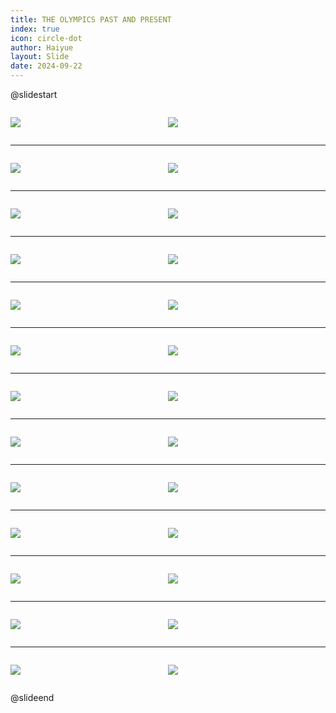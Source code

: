 ```yaml
---
title: THE OLYMPICS PAST AND PRESENT
index: true
icon: circle-dot
author: Haiyue
layout: Slide
date: 2024-09-22
---
```

 
@slidestart

<div style="display:flex">
<div style="flex:1">

![](https://raw.githubusercontent.com/yclord/reading/refs/heads/master/english/Level-R/THE%20OLYMPICS%20PAST%20AND%20PRESENT/001.webp)
</div>
<div style="flex:1">

![](https://raw.githubusercontent.com/yclord/reading/refs/heads/master/english/Level-R/THE%20OLYMPICS%20PAST%20AND%20PRESENT/002.webp)
</div>
</div>

---

<div style="display:flex">
<div style="flex:1">

![](https://raw.githubusercontent.com/yclord/reading/refs/heads/master/english/Level-R/THE%20OLYMPICS%20PAST%20AND%20PRESENT/003.webp)
</div>
<div style="flex:1">

![](https://raw.githubusercontent.com/yclord/reading/refs/heads/master/english/Level-R/THE%20OLYMPICS%20PAST%20AND%20PRESENT/004.webp)
</div>
</div>

---

<div style="display:flex">
<div style="flex:1">

![](https://raw.githubusercontent.com/yclord/reading/refs/heads/master/english/Level-R/THE%20OLYMPICS%20PAST%20AND%20PRESENT/005.webp)
</div>
<div style="flex:1">

![](https://raw.githubusercontent.com/yclord/reading/refs/heads/master/english/Level-R/THE%20OLYMPICS%20PAST%20AND%20PRESENT/006.webp)
</div>
</div>

---

<div style="display:flex">
<div style="flex:1">

![](https://raw.githubusercontent.com/yclord/reading/refs/heads/master/english/Level-R/THE%20OLYMPICS%20PAST%20AND%20PRESENT/007.webp)
</div>
<div style="flex:1">

![](https://raw.githubusercontent.com/yclord/reading/refs/heads/master/english/Level-R/THE%20OLYMPICS%20PAST%20AND%20PRESENT/008.webp)
</div>
</div>

---

<div style="display:flex">
<div style="flex:1">

![](https://raw.githubusercontent.com/yclord/reading/refs/heads/master/english/Level-R/THE%20OLYMPICS%20PAST%20AND%20PRESENT/009.webp)
</div>
<div style="flex:1">

![](https://raw.githubusercontent.com/yclord/reading/refs/heads/master/english/Level-R/THE%20OLYMPICS%20PAST%20AND%20PRESENT/010.webp)
</div>
</div>

---

<div style="display:flex">
<div style="flex:1">

![](https://raw.githubusercontent.com/yclord/reading/refs/heads/master/english/Level-R/THE%20OLYMPICS%20PAST%20AND%20PRESENT/011.webp)
</div>
<div style="flex:1">

![](https://raw.githubusercontent.com/yclord/reading/refs/heads/master/english/Level-R/THE%20OLYMPICS%20PAST%20AND%20PRESENT/012.webp)
</div>
</div>

---

<div style="display:flex">
<div style="flex:1">

![](https://raw.githubusercontent.com/yclord/reading/refs/heads/master/english/Level-R/THE%20OLYMPICS%20PAST%20AND%20PRESENT/013.webp)
</div>
<div style="flex:1">

![](https://raw.githubusercontent.com/yclord/reading/refs/heads/master/english/Level-R/THE%20OLYMPICS%20PAST%20AND%20PRESENT/014.webp)
</div>
</div>

---

<div style="display:flex">
<div style="flex:1">

![](https://raw.githubusercontent.com/yclord/reading/refs/heads/master/english/Level-R/THE%20OLYMPICS%20PAST%20AND%20PRESENT/015.webp)
</div>
<div style="flex:1">

![](https://raw.githubusercontent.com/yclord/reading/refs/heads/master/english/Level-R/THE%20OLYMPICS%20PAST%20AND%20PRESENT/016.webp)
</div>
</div>

---

<div style="display:flex">
<div style="flex:1">

![](https://raw.githubusercontent.com/yclord/reading/refs/heads/master/english/Level-R/THE%20OLYMPICS%20PAST%20AND%20PRESENT/017.webp)
</div>
<div style="flex:1">

![](https://raw.githubusercontent.com/yclord/reading/refs/heads/master/english/Level-R/THE%20OLYMPICS%20PAST%20AND%20PRESENT/018.webp)
</div>
</div>

---

<div style="display:flex">
<div style="flex:1">

![](https://raw.githubusercontent.com/yclord/reading/refs/heads/master/english/Level-R/THE%20OLYMPICS%20PAST%20AND%20PRESENT/019.webp)
</div>
<div style="flex:1">

![](https://raw.githubusercontent.com/yclord/reading/refs/heads/master/english/Level-R/THE%20OLYMPICS%20PAST%20AND%20PRESENT/020.webp)
</div>
</div>

---

<div style="display:flex">
<div style="flex:1">

![](https://raw.githubusercontent.com/yclord/reading/refs/heads/master/english/Level-R/THE%20OLYMPICS%20PAST%20AND%20PRESENT/021.webp)
</div>
<div style="flex:1">

![](https://raw.githubusercontent.com/yclord/reading/refs/heads/master/english/Level-R/THE%20OLYMPICS%20PAST%20AND%20PRESENT/022.webp)
</div>
</div>

---

<div style="display:flex">
<div style="flex:1">

![](https://raw.githubusercontent.com/yclord/reading/refs/heads/master/english/Level-R/THE%20OLYMPICS%20PAST%20AND%20PRESENT/023.webp)
</div>
<div style="flex:1">

![](https://raw.githubusercontent.com/yclord/reading/refs/heads/master/english/Level-R/THE%20OLYMPICS%20PAST%20AND%20PRESENT/024.webp)
</div>
</div>

---

<div style="display:flex">
<div style="flex:1">

![](https://raw.githubusercontent.com/yclord/reading/refs/heads/master/english/Level-R/THE%20OLYMPICS%20PAST%20AND%20PRESENT/025.webp)
</div>
<div style="flex:1">

![](https://raw.githubusercontent.com/yclord/reading/refs/heads/master/english/Level-R/THE%20OLYMPICS%20PAST%20AND%20PRESENT/026.webp)
</div>
</div>

@slideend
